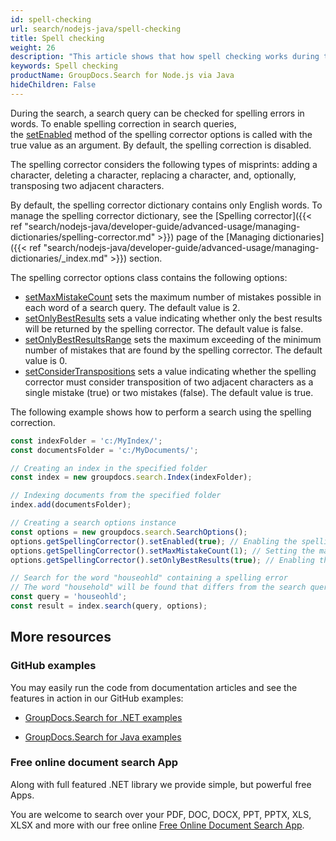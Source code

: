 ```yaml
---
id: spell-checking
url: search/nodejs-java/spell-checking
title: Spell checking
weight: 26
description: "This article shows that how spell checking works during the search."
keywords: Spell checking
productName: GroupDocs.Search for Node.js via Java
hideChildren: False
---
```

During the search, a search query can be checked for spelling errors in words. To enable spelling correction in search queries, the [setEnabled](https://reference.groupdocs.com/search/nodejs-java/com.groupdocs.search.options/SpellingCorrectorOptions#setEnabled(boolean)) method of the spelling corrector options is called with the true value as an argument. By default, the spelling correction is disabled.

The spelling corrector considers the following types of misprints: adding a character, deleting a character, replacing a character, and, optionally, transposing two adjacent characters.

By default, the spelling corrector dictionary contains only English words. To manage the spelling corrector dictionary, see the [Spelling corrector]({{< ref "search/nodejs-java/developer-guide/advanced-usage/managing-dictionaries/spelling-corrector.md" >}}) page of the [Managing dictionaries]({{< ref "search/nodejs-java/developer-guide/advanced-usage/managing-dictionaries/_index.md" >}}) section.

The spelling corrector options class contains the following options:

*   [setMaxMistakeCount](https://reference.groupdocs.com/search/nodejs-java/com.groupdocs.search.options/SpellingCorrectorOptions#setMaxMistakeCount(int)) sets the maximum number of mistakes possible in each word of a search query. The default value is 2.
*   [setOnlyBestResults](https://reference.groupdocs.com/search/nodejs-java/com.groupdocs.search.options/SpellingCorrectorOptions#setOnlyBestResults(boolean)) sets a value indicating whether only the best results will be returned by the spelling corrector. The default value is false.
*   [setOnlyBestResultsRange](https://reference.groupdocs.com/search/nodejs-java/com.groupdocs.search.options/SpellingCorrectorOptions#setOnlyBestResultsRange(byte)) sets the maximum exceeding of the minimum number of mistakes that are found by the spelling corrector. The default value is 0.
*   [setConsiderTranspositions](https://reference.groupdocs.com/search/nodejs-java/com.groupdocs.search.options/SpellingCorrectorOptions#setConsiderTranspositions(boolean)) sets a value indicating whether the spelling corrector must consider transposition of two adjacent characters as a single mistake (true) or two mistakes (false). The default value is true.

The following example shows how to perform a search using the spelling correction.

```javascript
const indexFolder = 'c:/MyIndex/';
const documentsFolder = 'c:/MyDocuments/';

// Creating an index in the specified folder
const index = new groupdocs.search.Index(indexFolder);

// Indexing documents from the specified folder
index.add(documentsFolder);

// Creating a search options instance
const options = new groupdocs.search.SearchOptions();
options.getSpellingCorrector().setEnabled(true); // Enabling the spelling correction
options.getSpellingCorrector().setMaxMistakeCount(1); // Setting the maximum number of mistakes
options.getSpellingCorrector().setOnlyBestResults(true); // Enabling the option for only the best results of the spelling correction

// Search for the word "houseohld" containing a spelling error
// The word "household" will be found that differs from the search query in two transposed letters
const query = 'houseohld';
const result = index.search(query, options);
```

## More resources

### GitHub examples

You may easily run the code from documentation articles and see the features in action in our GitHub examples:

*   [GroupDocs.Search for .NET examples](https://github.com/groupdocs-search/GroupDocs.Search-for-.NET)
    
*   [GroupDocs.Search for Java examples](https://github.com/groupdocs-search/GroupDocs.Search-for-Java)
    

### Free online document search App

Along with full featured .NET library we provide simple, but powerful free Apps.

You are welcome to search over your PDF, DOC, DOCX, PPT, PPTX, XLS, XLSX and more with our free online [Free Online Document Search App](https://products.groupdocs.app/search).

